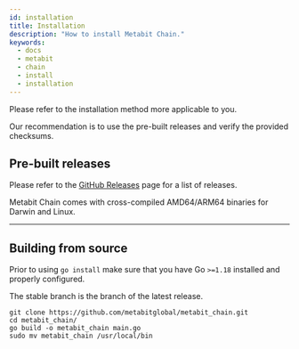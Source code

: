 ```yaml
---
id: installation
title: Installation
description: "How to install Metabit Chain."
keywords:
  - docs
  - metabit
  - chain
  - install
  - installation
---
```


Please refer to the installation method more applicable to you.

Our recommendation is to use the pre-built releases and verify the provided checksums.

## Pre-built releases

Please refer to the [GitHub Releases](https://github.com/metabitglobal/metabit_chain) page for a list of releases.

Metabit Chain comes with cross-compiled AMD64/ARM64 binaries for Darwin and Linux.

---

## Building from source

Prior to using `go install` make sure that you have Go `>=1.18` installed and properly configured.

The stable branch is the branch of the latest release.

```shell
git clone https://github.com/metabitglobal/metabit_chain.git
cd metabit_chain/
go build -o metabit_chain main.go
sudo mv metabit_chain /usr/local/bin
```
